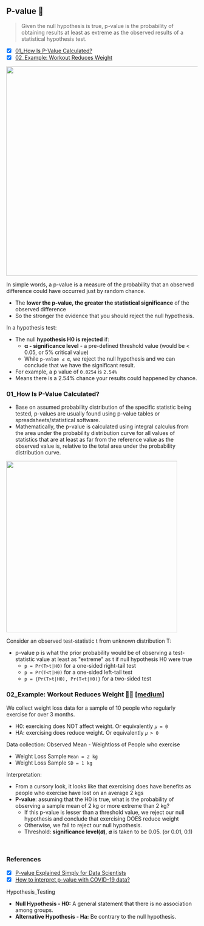 ## P-value 🔢 
> Given the null hypothesis is true, p-value is the probability of obtaining results at least as extreme as the observed results of a statistical hypothesis test.

- [x] [01_How Is P-Value Calculated?](https://github.com/krystinli/Legoland/blob/main/stats_basics/10_P-value.md#01_how-is-p-value-calculated)
- [x] [02_Example: Workout Reduces Weight](https://github.com/krystinli/Legoland/blob/main/stats_basics/10_P-value.md#02_example-workout-reduces-weight-%EF%B8%8F%EF%B8%8F-medium)

<img src="https://miro.medium.com/max/2000/1*cv8nKQW3xm_f07x-elq9Bg.png" width=550 />

In simple words, a p-value is a measure of the probability that an observed difference could have occurred just by random chance.
- The **lower the p-value, the greater the statistical significance** of the observed difference
- So the stronger the evidence that you should reject the null hypothesis.
  
In a hypothesis test:
- The null **hypothesis H0 is rejected** if: 
  - **α - significance level** - a pre-defined threshold value (would be < 0.05, or 5% critical value) 
  - While `p-value ≤ α`, we reject the null hypothesis and we can conclude that we have the significant result.
- For example, a p value of `0.0254` is `2.54%`
- Means there is a 2.54% chance your results could happened by chance.

### 01_How Is P-Value Calculated?
- Base on assumed probability distribution of the specific statistic being tested, p-values are usually found using p-value tables or spreadsheets/statistical software.
- Mathematically, the p-value is calculated using integral calculus from the area under the probability distribution curve for all values of statistics that are at least as far from the reference value as the observed value is, relative to the total area under the probability distribution curve.

<img src="https://upload.wikimedia.org/wikipedia/commons/thumb/3/3a/P-value_in_statistical_significance_testing.svg/741px-P-value_in_statistical_significance_testing.svg.png" width=450 />

Consider an observed test-statistic t from unknown distribution T:
- p-value p is what the prior probability would be of observing a test-statistic value at least as "extreme" as t if null hypothesis H0 were true
  - `p = Pr(T>t|H0)` for a one-sided right-tail test
  - `p = Pr(T<t|H0)` for a one-sided left-tail test 
  - `p = {Pr(T>t|H0), Pr(T<t|H0)}` for a two-sided test

### 02_Example: Workout Reduces Weight 🏋️‍♀️ [[medium]](https://towardsdatascience.com/p-value-explained-simply-for-data-scientists-4c0cd7044f14)
We collect weight loss data for a sample of 10 people who regularly exercise for over 3 months.
- H0: exercising does NOT affect weight. Or equivalently `𝜇 = 0`
- HA: exercising does reduce weight. Or equivalently `𝜇 > 0`

Data collection: Observed Mean - Weightloss of People who exercise
- Weight Loss Sample `Mean = 2 kg`
- Weight Loss Sample `SD = 1 kg`

Interpretation: 
- From a cursory look, it looks like that exercising does have benefits as people who exercise have lost on an average 2 kgs
- **P-value**: assuming that the H0 is true, what is the probability of observing a sample mean of 2 kg or more extreme than 2 kg?
  - If this p-value is lesser than a threshold value, we reject our null hypothesis and conclude that exercising DOES reduce weight
  - Otherwise, we fail to reject our null hypothesis. 
  - Threshold: **significance level(𝜶)**, 𝜶 is taken to be 0.05. (or 0.01, 0.1)



<br />

### References
- [x] [P-value Explained Simply for Data Scientists](https://towardsdatascience.com/p-value-explained-simply-for-data-scientists-4c0cd7044f14)
- [x] [How to interpret p-value with COVID-19 data?](https://towardsdatascience.com/how-to-interpret-p-value-with-covid-19-data-edc19e8483b)

Hypothesis_Testing 
- **Null Hypothesis - H0:** A general statement that there is no association among groups. 
- **Alternative Hypothesis - Ha:** Be contrary to the null hypothesis.
